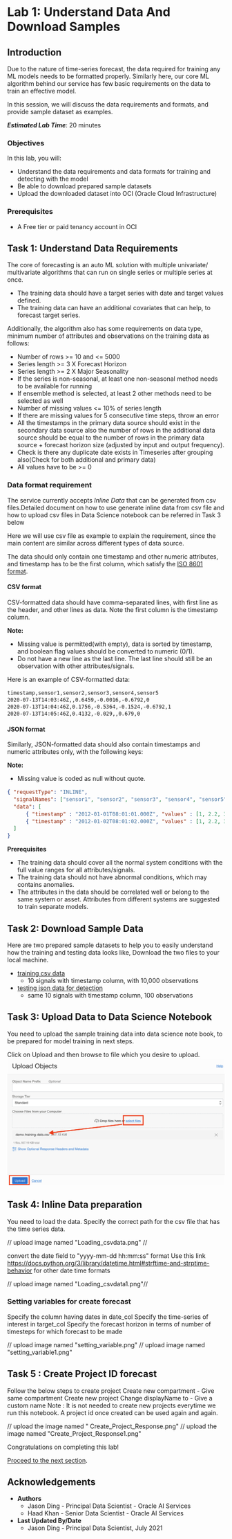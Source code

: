 # Lab 1: Understand Data And Download Samples

## Introduction

Due to the nature of time-series forecast, the data required for training any ML models needs to be formatted properly. Similarly here, our core ML algorithm behind our service has few basic requirements on the data to train an effective model.

In this session, we will discuss the data requirements and formats, and provide sample dataset as examples. 


***Estimated Lab Time***: 20 minutes

### Objectives

In this lab, you will:
- Understand the data requirements and data formats for training and detecting with the model
- Be able to download prepared sample datasets
- Upload the downloaded dataset into OCI (Oracle Cloud Infrastructure)

### Prerequisites
- A Free tier or paid tenancy account in OCI

## Task 1: Understand Data Requirements

The core of forecasting is an auto ML solution with multiple univariate/ multivariate algorithms that can run on single series or multiple series at once. 

* The training data should have a target series with date and target values defined.
* The training data can have an additional covariates that can help, to forecast target series.

Additionally, the algorithm also has some requirements on data type, minimum number of  attributes and observations on the training data as follows:

* Number of rows >= 10 and <= 5000
* Series length >= 3 X Forecast Horizon
* Series length >= 2 X Major Seasonality
* If the series is non-seasonal, at least one non-seasonal method needs to be available for running
* If ensemble method is selected, at least 2 other methods need to be selected as well
* Number of missing values <= 10% of series length
* If there are missing values for 5 consecutive time steps, throw an error
* All the timestamps in the primary data source should exist in the secondary data source also the number of rows in the additional data source should be equal to the number of rows in the primary data source + forecast horizon size (adjusted by input and output frequency).
* Check is there any duplicate date exists in Timeseries after grouping also(Check for both additional and primary data)
* All values have to be >= 0

### Data format requirement

The service currently accepts *Inline Data* that can be generated from csv files.Detailed document on how to use  generate inline data from csv file and how to upload csv files in Data Science notebook can be referred in Task 3 below 

Here we will use csv file as example to explain the requirement, since the main content are similar across different types of data source.

The data should only contain one timestamp and other numeric attributes, and timestamp has to be the first column, which satisfy the [ISO 8601 format](https://en.wikipedia.org/wiki/ISO_8601).

#### CSV format
CSV-formatted data should have comma-separated lines, with first line as the header, and other lines as data. Note the first column is the timestamp column.

**Note:**
* Missing value is permitted(with empty), data is sorted by timestamp, and boolean flag values should be converted to numeric (0/1).
* Do not have a new line as the last line. The last line should still be an observation with other attributes/signals.

Here is an example of CSV-formatted data:
```csv
timestamp,sensor1,sensor2,sensor3,sensor4,sensor5
2020-07-13T14:03:46Z,,0.6459,-0.0016,-0.6792,0
2020-07-13T14:04:46Z,0.1756,-0.5364,-0.1524,-0.6792,1
2020-07-13T14:05:46Z,0.4132,-0.029,,0.679,0
```

#### JSON format
Similarly, JSON-formatted data should also contain timestamps and numeric attributes only, with the following keys:

**Note:**
* Missing value is coded as null without quote.

```json
{ "requestType": "INLINE",
  "signalNames": ["sensor1", "sensor2", "sensor3", "sensor4", "sensor5", "sensor6", "sensor7", "sensor8", "sensor9", "sensor10"],
  "data": [
      { "timestamp" : "2012-01-01T08:01:01.000Z", "values" : [1, 2.2, 3, 1, 2.2, 3, 1, 2.2, null, 4] },
      { "timestamp" : "2012-01-02T08:01:02.000Z", "values" : [1, 2.2, 3, 1, 2.2, 3, 1, 2.2, 3, null] }
  ]
}
```

**Prerequisites**
* The training data should cover all the normal system conditions with the full value ranges for all attributes/signals.
* The training data should not have abnormal conditions, which may contains anomalies.
* The attributes in the data should be correlated well or belong to the same system or asset. Attributes from different systems are suggested to train separate models.

## Task 2: Download Sample Data

Here are two prepared sample datasets to help you to easily understand how the training and testing data looks like, Download the two files to your local machine.

* [training csv data](../files/demo-training-data.csv)
    - 10 signals with timestamp column, with 10,000 observations
* <a href="../files/demo-testing-data.json" target="_blank" download>testing json data for detection</a>
    - same 10 signals with timestamp column, 100 observations


## Task 3: Upload Data to Data Science Notebook

You need to upload the sample training data into data science note book, to be prepared for model training in next steps.








Click on Upload and then browse to file which you desire to upload.
![](../images/upload-sample-file.png " ")


## Task 4: Inline Data preparation

You need to load the data. Specify the correct path for the csv file that has the time series data.

// upload image named "Loading_csvdata.png" //


convert the date field to "yyyy-mm-dd hh:mm:ss" format
Use this link https://docs.python.org/3/library/datetime.html#strftime-and-strptime-behavior for other date time formats

// upload image named "Loading_csvdata1.png"//

### Setting variables for create forecast
Specify the column having dates in date_col
Specify the time-series of interest in target_col
Specify the forecast horizon in terms of number of timesteps for which forecast to be made

// upload image named "setting_variable.png"
// upload image named "setting_variable1.png"

## Task 5 : Create Project ID forecast
Follow the below steps to create project
Create new compartment - Give same compartment 
Create new project
Change displayName to - Give a custom name
Note : It is not needed to create new projects everytime we run this notebook. A project id once created can be used again and again.

// upload the image named " Create_Project_Response.png"
// upload the image named "Create_Project_Response1.png"







Congratulations on completing this lab!

[Proceed to the next section](#next).







## Acknowledgements
* **Authors**
    * Jason Ding - Principal Data Scientist - Oracle AI Services
    * Haad Khan - Senior Data Scientist - Oracle AI Services
* **Last Updated By/Date**
    * Jason Ding - Principal Data Scientist, July 2021


